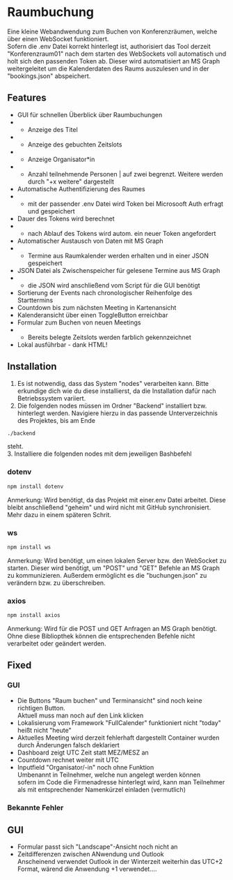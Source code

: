 # Raumbuchung
Eine kleine Webandwendung zum Buchen von Konferenzräumen, welche über einen WebSocket funktioniert.     
Sofern die .env Datei korrekt hinterlegt ist, authorisiert das Tool derzeit "Konferenzraum01" nach dem starten des WebSockets voll automatisch und holt sich den passenden Token ab. Dieser wird automatisiert an MS Graph weitergeleitet um die Kalenderdaten des Raums auszulesen und in der "bookings.json" abspeichert.

## Features
- GUI für schnellen Überblick über Raumbuchungen
- - Anzeige des Titel
- - Anzeige des gebuchten Zeitslots
- - Anzeige Organisator*in
- - Anzahl teilnehmende Personen | auf zwei begrenzt. Weitere werden durch "+x weitere" dargestellt
- Automatische Authentifizierung des Raumes
- - mit der passender .env Datei wird Token bei Microsooft Auth erfragt und gespeichert
- Dauer des Tokens wird berechnet
- - nach Ablauf des Tokens wird autom. ein neuer Token angefordert
- Automatischer Austausch von Daten mit MS Graph
- - Termine aus Raumkalender werden erhalten und in einer JSON gespeichert
- JSON Datei als Zwischenspeicher für gelesene Termine aus MS Graph
- - die JSON wird anschließend vom Script für die GUI benötigt
- Sortierung der Events nach chronologischer Reihenfolge des Starttermins
- Countdown bis zum nächsten Meeting in Kartenansicht
- Kalenderansicht über einen ToggleButton erreichbar
- Formular zum Buchen von neuen Meetings
- - Bereits belegte Zeitslots werden farblich gekennzeichnet
- Lokal ausführbar - dank HTML!

## Installation
1. Es ist notwendig, dass das System "nodes" verarbeiten kann. Bitte erkundige dich wie du diese installierst, da die Installation dafür nach Betriebssystem variiert.
2. Die folgenden nodes müssen im Ordner "Backend" installiert bzw. hinterlegt werden. Navigiere hierzu in das passende Unterverzeichnis des Projektes, bis am Ende
```bash
./backend
```
steht.   
3. Installiere die folgenden nodes mit dem jeweiligen Bashbefehl

### dotenv
```bash
npm install dotenv
```
Anmerkung: Wird benötigt, da das Projekt mit einer.env Datei arbeitet. Diese bleibt anschließend "geheim" und wird nicht mit GitHub synchronisiert. Mehr dazu in einem späteren Schrit.

### ws
```bash
npm install ws 
```     
Anmerkung: Wird benötigt, um einen lokalen Server bzw. den WebSocket zu starten. Dieser wird benötigt, um "POST" und "GET" Befehle an MS Graph zu kommunizieren. Außerdem ermöglicht es die "buchungen.json" zu verändern bzw. zu überschreiben.

### axios
```bash
npm install axios 
```
Anmerkung: Wird für die POST und GET Anfragen an MS Graph benötigt. Ohne diese Bibliopthek können die entsprechenden Befehle nicht verarbeitet oder geändert werden.


## Fixed

### GUI
- Die Buttons "Raum buchen" und Terminansicht" sind noch keine richtigen Button.    
Aktuell muss man noch auf den Link klicken
- Lokalisierung vom Framework "FullCalender" funktioniert nicht 
"today" heißt nicht "heute"
- Aktuelles Meeting wird derzeit fehlerhaft dargestellt 
Container wurden durch Änderungen falsch deklariert
- Dashboard zeigt UTC Zeit statt MEZ/MESZ an
- Countdown rechnet weiter mit UTC
- Inputfield "Organisator/-in" noch ohne Funktion   
Umbenannt in Teilnehmer, welche nun angelegt werden können  
sofern im Code die Firmenadresse hinterlegt wird, kann man Teilnehmer als mit entsprechender Namenkürzel einladen (vermutlich)


### Bekannte Fehler

## GUI
- Formular passt sich "Landscape"-Ansicht noch nicht an
- Zeitdifferenzen zwischen ANwendung und Outlook    
Anscheinend verwendet Outlook in der Winterzeit weiterhin das UTC+2 Format, wärend die Anwendung +1 verwendet....

